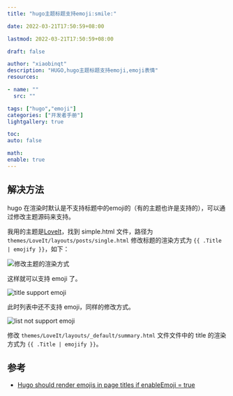 ```yaml
---
title: "hugo主题标题支持emoji:smile:"

date: 2022-03-21T17:50:59+08:00

lastmod: 2022-03-21T17:50:59+08:00

draft: false

author: "xiaobinqt"
description: "HUGO,hugo主题标题支持emoji,emoji表情"
resources:

- name: ""
  src: ""

tags: ["hugo","emoji"]
categories: ["开发者手册"]
lightgallery: true

toc:
auto: false

math:
enable: true
---
```


## 解决方法

hugo 在渲染时默认是不支持标题中的emoji的（有的主题也许是支持的），可以通过修改主题源码来支持。

我用的主题是[LoveIt](https://github.com/dillonzq/LoveIt)，找到 simple.html 文件，路径为 `themes/LoveIt/layouts/posts/single.html`
修改标题的渲染方式为 `{{ .Title | emojify }}`，如下：

![修改主题的渲染方式](https://cdn.xiaobinqt.cn/xiaobinqt.io/20220321/685a911f54f045568fa3791ee8c368a9.png?imageView2/0/interlace/1/q/50|imageslim ' ')

这样就可以支持 emoji 了。

![title support emoji](https://cdn.xiaobinqt.cn/xiaobinqt.io/20220321/a19ba2a3551f48dd89d1ab497bdba623.png?imageView2/0/interlace/1/q/50|imageslim ' ')

此时列表中还不支持 emoji，同样的修改方式。

![list not support emoji](https://cdn.xiaobinqt.cn/xiaobinqt.io/20220321/daf40dd155ae42df9e1d52c448057582.png?imageView2/0/interlace/1/q/50|imageslim ' ')

修改 `themes/LoveIt/layouts/_default/summary.html` 文件文件中的 title 的渲染方式为 `{{ .Title | emojify }}`。

## 参考

+ [Hugo should render emojis in page titles if enableEmoji = true](https://github.com/gohugoio/hugo/issues/7171)